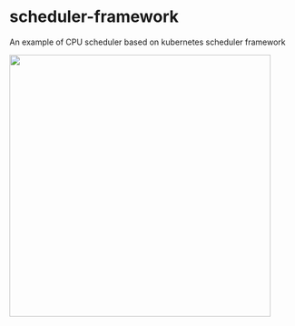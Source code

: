 # scheduler-framework
An example of CPU scheduler based on kubernetes scheduler framework

<img src="https://raw.githubusercontent.com/prodanlabs/scheduler-framework/main/image/weixin.png" width="460">